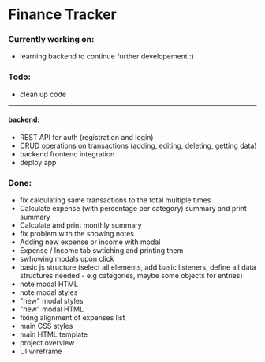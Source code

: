 # Finance Tracker


### Currently working on:
- learning backend to continue further developement :)


### Todo: 
- clean up code

---
#### backend:
- REST API for auth (registration and login)
- CRUD operations on transactions (adding, editing, deleting, getting data)
- backend frontend integration
- deploy app


### Done:
- fix calculating same transactions to the total multiple times
- Calculate expense (with percentage per category) summary and print summary
- Calculate and print monthly summary
- fix problem with the showing notes
- Adding new expense or income with modal
- Expense / Income tab swtiching and printing them
- swhowing modals upon click
- basic js structure (select all elements, add basic listeners, define all data structures needed - e.g categories, maybe some objects for entries)
- note modal HTML
- note modal styles
- "new" modal styles
- "new" modal HTML
- fixing alignment of expenses list
- main CSS styles
- main HTML template
- project overview
- UI wireframe

